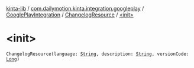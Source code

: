 [kinta-lib](../../../index.md) / [com.dailymotion.kinta.integration.googleplay](../../index.md) / [GooglePlayIntegration](../index.md) / [ChangelogResource](index.md) / [&lt;init&gt;](./-init-.md)

# &lt;init&gt;

`ChangelogResource(language: `[`String`](https://kotlinlang.org/api/latest/jvm/stdlib/kotlin/-string/index.html)`, description: `[`String`](https://kotlinlang.org/api/latest/jvm/stdlib/kotlin/-string/index.html)`, versionCode: `[`Long`](https://kotlinlang.org/api/latest/jvm/stdlib/kotlin/-long/index.html)`)`